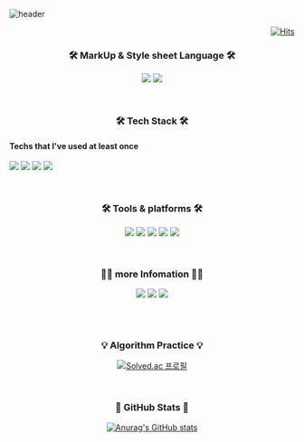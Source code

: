 ![header](https://capsule-render.vercel.app/api?type=waving&color=0:9796f0,100:fbc7d4&section=header&height=200&text=KSH-beginner&fontSize=50&animation=fadeIn&fontColor=ffffff&fontAlignY=40)


<div align="right">
  
[![Hits](https://hits.seeyoufarm.com/api/count/incr/badge.svg?url=https%3A%2F%2Fgithub.com%2FKSH-beginner&count_bg=%23E35387&title_bg=%23C2BFF4&icon=googleanalytics.svg&icon_color=%23FFFFFF&title=Views%2B&edge_flat=false)](https://hits.seeyoufarm.com)
  
</div>
  
<h3 align="center"> 🛠 MarkUp & Style sheet Language 🛠 </h3>
<p align="center"> 
<img src="https://img.shields.io/badge/HTML5-E34F26?style=flat-square&logo=HTML5&logoColor=white" />
<img src="https://img.shields.io/badge/CSS3-1572B6?style=flat-square&logo=CSS3&logoColor=white" />
</p>

<br />
  
<h3 align="center"> 🛠 Tech Stack 🛠 </h3>
<p align="center"> 
  <h4>Techs that I've used at least once</h4>
 
  <img src="https://img.shields.io/badge/Python-3776AB?style=flat-square&logo=Python&logoColor=white" />
  <img src="https://img.shields.io/badge/Java-007396?style=flat-square&logo=Java&logoColor=white"/>
  <img src="https://img.shields.io/badge/JavaScript-F7DF1E?style=flat-square&logo=JavaScript&logoColor=white"/>
  <img src="https://img.shields.io/badge/MySQL-dd8b00?style=flat-square&logo=MySQL&logoColor=white"/>

</p>

<br />

<h3 align="center"> 🛠 Tools & platforms  🛠 </h3>
<p align="center">
<img src="https://img.shields.io/badge/Discord-5865F2?style=flat-square&logo=Discord&logoColor=white"/>
  <img src="https://img.shields.io/badge/Notion-000000?style=flat-square&logo=Notion&logoColor=white"/>
  <img src="https://img.shields.io/badge/Git-F05032?style=flat-square&logo=Git&logoColor=white"/>
  <img src="https://img.shields.io/badge/Slack-4A154B?style=flat-square&logo=Slack&logoColor=white"/>
  <img src="https://img.shields.io/badge/Visual Studio Code-007ACC?style=flat-square&logo=Visual Studio Coded&logoColor=white"/>
</p>
  
<br />
  
<h3 align="center">🙋‍♂️ more Infomation 🙋‍♂️</h3>
<p align="center">
<a href="https://velog.io/@ohk9134" target="_blank"><img src="https://img.shields.io/badge/Velog-20C997?style=flat-square&logo=Velog&logoColor=white"/></a>
<img src="https://img.shields.io/badge/ohk9134@naver.com-03C75A?style=flat-square&logo=Naver&logoColor=white"/> 
<img src="https://img.shields.io/badge/ohk9133@gmail.com-EA4335?style=flat-square&logo=Gmail&logoColor=white"/>
</p>
  
<br />
<br />

<div align=center> 
  <h3 align="center"> 💡 Algorithm Practice 💡 </h3>
  
[![Solved.ac 프로필](http://mazassumnida.wtf/api/v2/generate_badge?boj=ohk9134)](https://solved.ac/ohk9134)
  
</div>

<br />

<div align=center> 
   <h3 align="center"> 🔎 GitHub Stats 🔎 </h3>
  
[![Anurag's GitHub stats](https://github-readme-stats.vercel.app/api?username=KSH-beginner&theme=vue)](https://github.com/anuraghazra/github-readme-stats)

</div>


<!---
KSH-beginner/KSH-beginner is a ✨ special ✨ repository because its `README.md` (this file) appears on your GitHub profile.
You can click the Preview link to take a look at your changes.
--->
